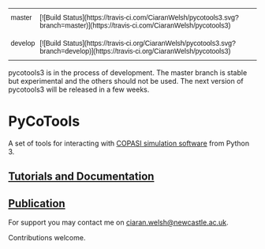 
<style type="text/css">
.tg  {border-collapse:collapse;border-spacing:0;border:none;}
.tg td{font-family:Arial, sans-serif;font-size:14px;padding:10px 5px;border-style:solid;border-width:0px;overflow:hidden;word-break:normal;}
.tg th{font-family:Arial, sans-serif;font-size:14px;font-weight:normal;padding:10px 5px;border-style:solid;border-width:0px;overflow:hidden;word-break:normal;}
.tg .tg-0pky{border-color:inherit;text-align:left;vertical-align:top}
.tg .tg-pcvp{border-color:inherit;text-align:left;vertical-align:top}
</style>
<table class="tg">
  <tr>
    <th class="tg-0pky">master</th>
    <th class="tg-0pky">[![Build Status](https://travis-ci.com/CiaranWelsh/pycotools3.svg?branch=master)](https://travis-ci.com/CiaranWelsh/pycotools3)</th>
  </tr>
  <tr>
    <td class="tg-0pky">develop</td>
    <td class="tg-pcvp">[![Build Status](https://travis-ci.org/CiaranWelsh/pycotools3.svg?branch=develop)](https://travis-ci.org/CiaranWelsh/pycotools3)</td>
  </tr>
</table>

pycotools3 is in the process of development. The master branch is stable but experimental and the others should not be used. The next version of pycotools3 will be released in a few weeks. 

# PyCoTools

A set of tools for interacting with [COPASI simulation software](http://copasi.org/) from Python 3. 

## [Tutorials and Documentation](http://pycotools.readthedocs.io/en/latest/)

## <a href=https://academic.oup.com/bioinformatics/advance-article/doi/10.1093/bioinformatics/bty409/5001390>Publication</a>

For support you may contact me on ciaran.welsh@newcastle.ac.uk. 

Contributions welcome. 








